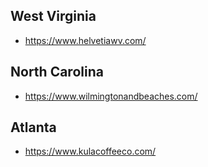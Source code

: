## West Virginia

- https://www.helvetiawv.com/

## North Carolina

- https://www.wilmingtonandbeaches.com/

## Atlanta

- https://www.kulacoffeeco.com/
